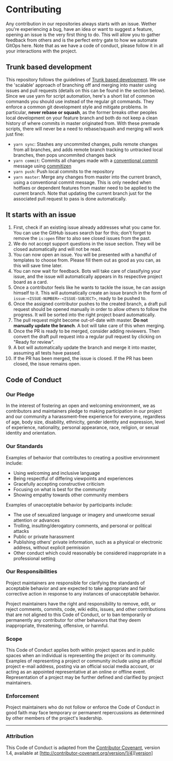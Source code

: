 # Contributing

Any contribution in our repositories always starts with an issue. Wether you're experiencing a bug, have an idea or want to suggest a feature, opening an issue is the very first thing to do. This will allow you to gather feedback from others and is the perfect entry gate to how we automate GitOps here.
Note that as we have a code of conduct, please follow it in all your interactions with the project.

## Trunk based development

This repository follows the guidelines of [Trunk based development](https://trunkbaseddevelopment.com/). We use the 'scalable' approach of branching off and merging into master using issues and pull requests (details on this can be found in the section below). Since we use yarn for script automation, here's a short list of common commands you should use instead of the regular git commands. They enforce a common git development style and mitigate problems. In particular, **never rebase or squash**, as the former breaks other peoples local development on your feature branch and both do not keep a clean history of where commits in master originated from. With these premade scripts, there will never be a need to rebase/squash and merging will work just fine:

-   `yarn sync`: Stashes any uncommited changes, pulls remote changes from all branches, and adds remote branch tracking to untracked local branches, then pops uncommited changes back
-   `yarn commit`: Commits all changes made with a [conventional commit](https://github.com/commitizen/cz-cli) message using [commitizen](https://github.com/commitizen/cz-cli)
-   `yarn push`: Push local commits to the repository
-   `yarn master`: Merge any changes from master into the current branch, using a conventional commit message. This is only needed when hotfixes or dependent features from master need to be applied to the current branch. Note that updating the current branch just for the associated pull request to pass is done automatically.

## It starts with an issue

1. First, check if an existing issue already addresses what you came for. You can use the GitHub issues search bar for this; don't forget to remove the `is:open` filter to also see closed issues from the past.
2. We do not accept support questions in the issue section. They will be closed automatically and will not be read.
3. You can now open an issue. You will be presented with a handful of templates to choose from. Please fill them out as good as you can, as this will save time later.
4. You can now wait for feedback. Bots will take care of classifying your issue, and the issue will automatically appears in its respective project board as a card.
5. Once a contributor feels like he wants to tackle the issue, he can assign himself to it. This will automatically create an issue branch in the form of `issue-<ISSUE-NUMBER>-<ISSUE-SUBJECT>`, ready to be pushed to.
6. Once the assigned contributor pushes to the created branch, a draft pull request should be opened manually in order to allow others to follow the progress. It will be sorted into the right project board automatically.
7. The pull request might become out-of-date with master. **Do not manually update the branch**. A bot will take care of this when merging.
8. Once the PR is ready to be merged, consider adding reviewers. Then convert the draft pull request into a regular pull request by clicking on "Ready for review".
9. A bot will automatically update the branch and merge it into master, assuming all tests have passed.
10. If the PR has been merged, the issue is closed. If the PR has been closed, the issue remains open.

## Code of Conduct

### Our Pledge

In the interest of fostering an open and welcoming environment, we as contributors and maintainers pledge to making participation in our project and our community a harassment-free experience for everyone, regardless of age, body size, disability, ethnicity, gender identity and expression, level of experience, nationality, personal appearance, race, religion, or sexual identity and orientation.

### Our Standards

Examples of behavior that contributes to creating a positive environment include:

-   Using welcoming and inclusive language
-   Being respectful of differing viewpoints and experiences
-   Gracefully accepting constructive criticism
-   Focusing on what is best for the community
-   Showing empathy towards other community members

Examples of unacceptable behavior by participants include:

-   The use of sexualized language or imagery and unwelcome sexual attention or advances
-   Trolling, insulting/derogatory comments, and personal or political attacks
-   Public or private harassment
-   Publishing others' private information, such as a physical or electronic address, without explicit permission
-   Other conduct which could reasonably be considered inappropriate in a professional setting

### Our Responsibilities

Project maintainers are responsible for clarifying the standards of acceptable behavior and are expected to take appropriate and fair corrective action in response to any instances of unacceptable behavior.

Project maintainers have the right and responsibility to remove, edit, or reject comments, commits, code, wiki edits, issues, and other contributions that are not aligned to this Code of Conduct, or to ban temporarily or permanently any contributor for other behaviors that they deem inappropriate, threatening, offensive, or harmful.

### Scope

This Code of Conduct applies both within project spaces and in public spaces when an individual is representing the project or its community. Examples of representing a project or community include using an official project e-mail address, posting via an official social media account, or acting as an appointed representative at an online or offline event. Representation of a project may be further defined and clarified by project maintainers.

### Enforcement

Project maintainers who do not follow or enforce the Code of Conduct in good faith may face temporary or permanent repercussions as determined by other members of the project's leadership.

<hr />

### Attribution

This Code of Conduct is adapted from the [Contributor Covenant][homepage], version 1.4, available at [http://contributor-covenant.org/version/1/4][version]

[homepage]: http://contributor-covenant.org
[version]: http://contributor-covenant.org/version/1/4/
